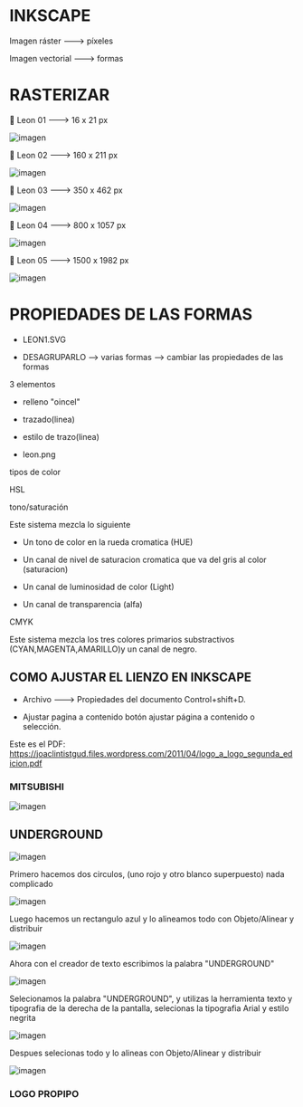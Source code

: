 # INKSCAPE

Imagen ráster ---> píxeles

Imagen vectorial ---> formas


# RASTERIZAR

🦁 Leon 01 ---> 16 x 21 px

![imagen](https://github.com/ANGEY33/1er-TRIMESTRE/blob/main/leon01.png)

🦁 Leon 02 ---> 160 x 211 px

![imagen](https://github.com/ANGEY33/1er-TRIMESTRE/blob/main/leon02.png)

🦁 Leon 03 ---> 350 x 462 px

![imagen](https://github.com/ANGEY33/1er-TRIMESTRE/blob/main/leon03.png)

🦁 Leon 04 ---> 800 x 1057 px

![imagen](https://github.com/ANGEY33/1er-TRIMESTRE/blob/main/leon04.png)

🦁 Leon 05 ---> 1500 x 1982 px

![imagen](https://github.com/ANGEY33/1er-TRIMESTRE/blob/main/leon05.png)

# PROPIEDADES DE LAS FORMAS

- LEON1.SVG

- DESAGRUPARLO --> varias formas --> cambiar las propiedades de las formas

3 elementos
- relleno "oincel"



- trazado(linea)
- estilo de trazo(linea)
- leon.png

tipos de color

HSL

tono/saturación

 Este sistema mezcla lo siguiente
 
- Un tono de color en la rueda cromatica (HUE)
 
- Un canal de nivel de saturacion cromatica que va del gris al color (saturacion)
 
- Un canal de luminosidad de color (Light)
 
- Un canal de transparencia (alfa)

CMYK

Este sistema mezcla los tres colores primarios substractivos (CYAN,MAGENTA,AMARILLO)y un canal de negro.

## COMO AJUSTAR EL LIENZO EN INKSCAPE

- Archivo ---> Propiedades del documento Control+shift+D.
 
- Ajustar pagina a contenido botón ajustar página a contenido o selección.
           
 Este es el PDF: https://joaclintistgud.files.wordpress.com/2011/04/logo_a_logo_segunda_edicion.pdf
 
### MITSUBISHI

![imagen](https://github.com/ANGEY33/1er-TRIMESTRE/blob/main/mitsubishi.svg)

## UNDERGROUND

 ![imagen](https://github.com/ANGEY33/1er-TRIMESTRE/blob/main/UNDERGROUND.svg)

Primero hacemos dos circulos, (uno rojo y otro blanco superpuesto) nada complicado

![imagen](https://user-images.githubusercontent.com/90753298/144021424-b8397f38-b03c-48b0-879d-3edb8c261c3e.png)

Luego hacemos un rectangulo azul y lo alineamos todo con Objeto/Alinear y distribuir

![imagen](https://user-images.githubusercontent.com/90753298/144021716-34747c3d-db61-45cf-bccb-c849011c4b1e.png)

Ahora con el creador de texto escribimos la palabra "UNDERGROUND"

![imagen](https://user-images.githubusercontent.com/90753298/144021905-9849b408-fd42-4346-a2c1-450d04bb1f10.png)

Selecionamos la palabra "UNDERGROUND", y utilizas la herramienta texto y tipografia de la derecha de la pantalla, selecionas la tipografia Arial y estilo negrita

![imagen](https://user-images.githubusercontent.com/90753298/144022802-3c38cc26-e1fc-41ee-b500-b89bd9f6716e.png)

Despues selecionas todo y lo alineas con Objeto/Alinear y distribuir

![imagen](https://user-images.githubusercontent.com/90753298/144023130-41d07ca7-a238-41e9-b721-40ae91142d60.png)

### LOGO PROPIPO
